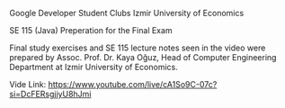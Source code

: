 Google Developer Student Clubs Izmir University of Economics

SE 115 (Java) Preperation for the Final Exam

Final study exercises and SE 115 lecture notes seen in the video were prepared by Assoc. Prof. Dr. Kaya Oğuz, Head of Computer Engineering Department at Izmir University of Economics.

Vide Link: https://www.youtube.com/live/cA1So9C-07c?si=DcFERsgjjyU8hJmi
